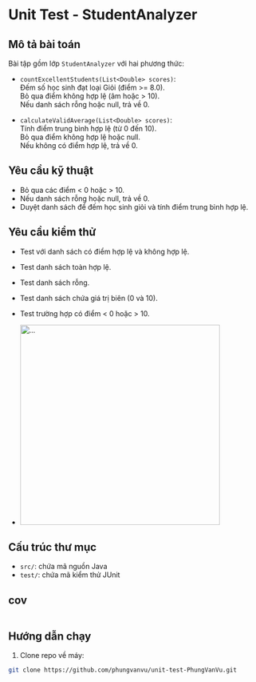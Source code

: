 # Unit Test - StudentAnalyzer

## Mô tả bài toán

Bài tập gồm lớp `StudentAnalyzer` với hai phương thức:

- `countExcellentStudents(List<Double> scores)`:  
  Đếm số học sinh đạt loại Giỏi (điểm >= 8.0).  
  Bỏ qua điểm không hợp lệ (âm hoặc > 10).  
  Nếu danh sách rỗng hoặc null, trả về 0.

- `calculateValidAverage(List<Double> scores)`:  
  Tính điểm trung bình hợp lệ (từ 0 đến 10).  
  Bỏ qua điểm không hợp lệ hoặc null.  
  Nếu không có điểm hợp lệ, trả về 0.

## Yêu cầu kỹ thuật

- Bỏ qua các điểm < 0 hoặc > 10.
- Nếu danh sách rỗng hoặc null, trả về 0.
- Duyệt danh sách để đếm học sinh giỏi và tính điểm trung bình hợp lệ.

## Yêu cầu kiểm thử

- Test với danh sách có điểm hợp lệ và không hợp lệ.
- Test danh sách toàn hợp lệ.
- Test danh sách rỗng.
- Test danh sách chứa giá trị biên (0 và 10).
- Test trường hợp có điểm < 0 hoặc > 10.

- <img src="D:\174234.png" alt="..." width="400" />

## Cấu trúc thư mục

- `src/`: chứa mã nguồn Java
- `test/`: chứa mã kiểm thử JUnit

## cov

![]()


## Hướng dẫn chạy

1. Clone repo về máy:

```bash
git clone https://github.com/phungvanvu/unit-test-PhungVanVu.git
